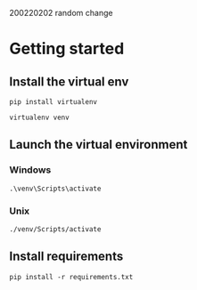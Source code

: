 
200220202 random change


# Getting started

## Install the virtual env
`
  pip install virtualenv
`

`
  virtualenv venv
`

## Launch the virtual environment
### Windows
`
.\venv\Scripts\activate
`
### Unix
`
./venv/Scripts/activate
`

## Install requirements
`
pip install -r requirements.txt
`
